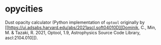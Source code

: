 # opycities
Dust opacity calculator (Python implementation of `optool` originally by [[https://ui.adsabs.harvard.edu/abs/2021ascl.soft04010D][Dominik, C., Min, M. & Tazaki, R. 2021, Optool, 1.9,
  Astrophysics Source Code Library, ascl:2104.010]]).
